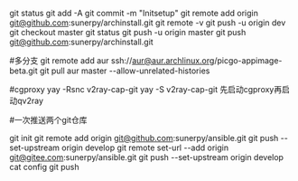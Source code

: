 git status
git add -A
git commit -m "Initsetup"
git remote add origin git@github.com:sunerpy/archinstall.git
git remote -v
git push -u origin dev
git checkout master 
git status
git push -u origin master
git push git@github.com:sunerpy/archinstall.git


#多分支
git remote add aur ssh://aur@aur.archlinux.org/picgo-appimage-beta.git
git pull aur master --allow-unrelated-histories




#cgproxy
yay -Rsnc v2ray-cap-git
yay -S v2ray-cap-git
先启动cgproxy再启动qv2ray

#一次推送两个git仓库

git init
git remote add origin git@github.com:sunerpy/ansible.git
git push --set-upstream origin develop
git remote set-url --add origin git@gitee.com:sunerpy/ansible.git
git push --set-upstream origin develop
cat config
git push

